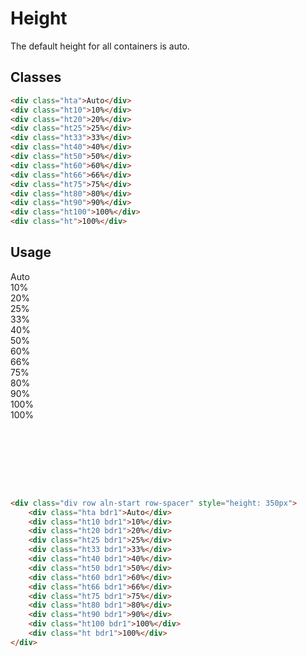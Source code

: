 # Height
The default height for all containers is auto.

## Classes
```html
<div class="hta">Auto</div>
<div class="ht10">10%</div>
<div class="ht20">20%</div>
<div class="ht25">25%</div>
<div class="ht33">33%</div>
<div class="ht40">40%</div>
<div class="ht50">50%</div>
<div class="ht60">60%</div>
<div class="ht66">66%</div>
<div class="ht75">75%</div>
<div class="ht80">80%</div>
<div class="ht90">90%</div>
<div class="ht100">100%</div>
<div class="ht">100%</div>
```

## Usage
<div class="div row aln-start row-spacer" style="height: 350px">
    <div class="hta bdr1">Auto</div>
    <div class="ht10 bdr1">10%</div>
    <div class="ht20 bdr1">20%</div>
    <div class="ht25 bdr1">25%</div>
    <div class="ht33 bdr1">33%</div>
    <div class="ht40 bdr1">40%</div>
    <div class="ht50 bdr1">50%</div>
    <div class="ht60 bdr1">60%</div>
    <div class="ht66 bdr1">66%</div>
    <div class="ht75 bdr1">75%</div>
    <div class="ht80 bdr1">80%</div>
    <div class="ht90 bdr1">90%</div>
    <div class="ht100 bdr1">100%</div>
    <div class="ht bdr1">100%</div>
</div>

```html
<div class="div row aln-start row-spacer" style="height: 350px">
    <div class="hta bdr1">Auto</div>
    <div class="ht10 bdr1">10%</div>
    <div class="ht20 bdr1">20%</div>
    <div class="ht25 bdr1">25%</div>
    <div class="ht33 bdr1">33%</div>
    <div class="ht40 bdr1">40%</div>
    <div class="ht50 bdr1">50%</div>
    <div class="ht60 bdr1">60%</div>
    <div class="ht66 bdr1">66%</div>
    <div class="ht75 bdr1">75%</div>
    <div class="ht80 bdr1">80%</div>
    <div class="ht90 bdr1">90%</div>
    <div class="ht100 bdr1">100%</div>
    <div class="ht bdr1">100%</div>
</div>
```